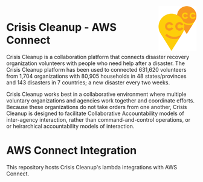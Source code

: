 <img src=".github/img/ccu-ballons.png" align="right" width="20%"  />

# Crisis Cleanup - AWS Connect

Crisis Cleanup is a collaboration platform that connects disaster recovery organization volunteers with people who need help after a disaster. The Crisis Cleanup platform has been used to connected 631,620 volunteers from 1,704 organizations with 80,905 households in 48 states/provinces and 143 disasters in 7 countries; a new disaster every two weeks.

Crisis Cleanup works best in a collaborative environment where multiple voluntary organizations and agencies work together and coordinate efforts. Because these organizations do not take orders from one another, Crisis Cleanup is designed to facilitate Collaborative Accountability models of inter-agency interaction, rather than command-and-control operations, or or heirarchical accountability models of interaction. 


# AWS Connect Integration

This repository hosts Crisis Cleanup's lambda integrations with AWS Connect.
